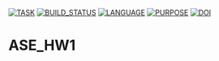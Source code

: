 [![TASK](https://img.shields.io/badge/task-ase23%2Fhw1-blue)](https://img.shields.io/badge/task-ase23%2Fhw1-blue)
[![BUILD_STATUS](https://github.com/ihayet/ASE_HW1/actions/workflows/build.yml)](https://github.com/ihayet/ASE_HW1/actions/workflows/build.yml/badge.svg)
[![LANGUAGE](https://img.shields.io/badge/language-python-green)](https://img.shields.io/badge/language-python-green)
[![PURPOSE](https://img.shields.io/badge/purpose-learning-orange)](https://img.shields.io/badge/purpose-learning-orange)
[![DOI](https://zenodo.org/badge/DOI/10.5281/zenodo.7559341.svg)](https://doi.org/10.5281/zenodo.7559341)
 
# ASE_HW1
